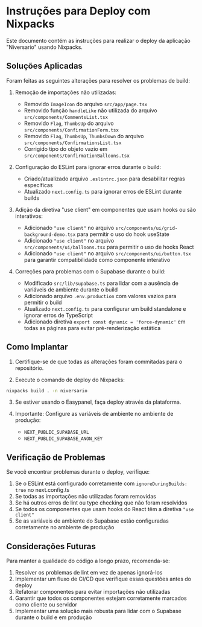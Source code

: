 # Instruções para Deploy com Nixpacks

Este documento contém as instruções para realizar o deploy da aplicação "Niversario" usando Nixpacks.

## Soluções Aplicadas

Foram feitas as seguintes alterações para resolver os problemas de build:

1. Remoção de importações não utilizadas:
   - Removido `ImageIcon` do arquivo `src/app/page.tsx`
   - Removido função `handleLike` não utilizada do arquivo `src/components/CommentsList.tsx`
   - Removido `Flag`, `ThumbsUp` do arquivo `src/components/ConfirmationForm.tsx`
   - Removido `Flag`, `ThumbsUp`, `ThumbsDown` do arquivo `src/components/ConfirmationsList.tsx`
   - Corrigido tipo do objeto vazio em `src/components/ConfirmationBalloons.tsx`

2. Configuração do ESLint para ignorar erros durante o build:
   - Criado/atualizado arquivo `.eslintrc.json` para desabilitar regras específicas
   - Atualizado `next.config.ts` para ignorar erros de ESLint durante builds

3. Adição da diretiva "use client" em componentes que usam hooks ou são interativos:
   - Adicionado `"use client"` no arquivo `src/components/ui/grid-background-demo.tsx` para permitir o uso do hook useState
   - Adicionado `"use client"` no arquivo `src/components/ui/balloons.tsx` para permitir o uso de hooks React
   - Adicionado `"use client"` no arquivo `src/components/ui/button.tsx` para garantir compatibilidade como componente interativo

4. Correções para problemas com o Supabase durante o build:
   - Modificado `src/lib/supabase.ts` para lidar com a ausência de variáveis de ambiente durante o build
   - Adicionado arquivo `.env.production` com valores vazios para permitir o build
   - Atualizado `next.config.ts` para configurar um build standalone e ignorar erros de TypeScript
   - Adicionado diretiva `export const dynamic = 'force-dynamic'` em todas as páginas para evitar pré-renderização estática

## Como Implantar

1. Certifique-se de que todas as alterações foram commitadas para o repositório.

2. Execute o comando de deploy do Nixpacks:

```bash
nixpacks build . -n niversario
```

3. Se estiver usando o Easypanel, faça deploy através da plataforma.

4. Importante: Configure as variáveis de ambiente no ambiente de produção:
   - `NEXT_PUBLIC_SUPABASE_URL`
   - `NEXT_PUBLIC_SUPABASE_ANON_KEY`

## Verificação de Problemas

Se você encontrar problemas durante o deploy, verifique:

1. Se o ESLint está configurado corretamente com `ignoreDuringBuilds: true` no next.config.ts
2. Se todas as importações não utilizadas foram removidas
3. Se há outros erros de lint ou type checking que não foram resolvidos
4. Se todos os componentes que usam hooks do React têm a diretiva `"use client"`
5. Se as variáveis de ambiente do Supabase estão configuradas corretamente no ambiente de produção

## Considerações Futuras

Para manter a qualidade do código a longo prazo, recomenda-se:

1. Resolver os problemas de lint em vez de apenas ignorá-los
2. Implementar um fluxo de CI/CD que verifique essas questões antes do deploy
3. Refatorar componentes para evitar importações não utilizadas
4. Garantir que todos os componentes estejam corretamente marcados como cliente ou servidor
5. Implementar uma solução mais robusta para lidar com o Supabase durante o build e em produção 